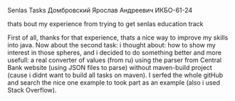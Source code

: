Senlas Tasks
Домбровский Ярослав Андреевич ИКБО-61-24

thats bout my experience from trying to get senlas education track

First of all, thanks for that experience, thats a nice way to improve my skills into java.
Now about the second task: i thought about: how to show my interest in those spheres, and i decided 
to do something better and more usefull: a real converter of values (from ru) using the parser from Central Bank website (using JSON files to parse) 
without maven-build project (cause i didnt want to build all tasks on maven). 
I serfed the whole gitHub and search the nice one example to took part as an example (also i used Stack Overflow).
